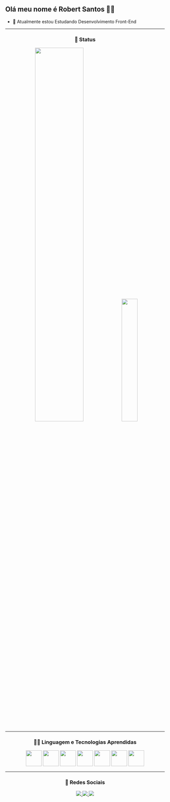 ## Olá meu nome é Robert Santos 👏🏼

- 🌱 Atualmente estou Estudando Desenvolvimento Front-End
<hr>

<h3 align="center">🤳 Status</h3>
<div align="center">
  <img width="55%" src="https://github-readme-stats.vercel.app/api?username=RobertSantos-dev&bg_color=45,000000,030147&hide_border=true&show_icons=true&title_color=00d5ff&text_color=ffffff&icon_color=04cc5b" />
  <img width="31.5%" src="https://github-readme-stats.vercel.app/api/top-langs/?username=RobertSantos-dev&icon_color=04cc5b&&bg_color=45,000000,030147&text_color=ffffff&hide_border=true&title_color=00d5ff"/>
</div>
<hr>
  
<h3 align="center"> 👨‍💻 Linguagem e Tecnologias Aprendidas </h3>
<div align="center">
  <img width="50px"src="https://cdn.jsdelivr.net/gh/devicons/devicon/icons/html5/html5-original.svg" />
  <img width="50px" src="https://cdn.jsdelivr.net/gh/devicons/devicon/icons/css3/css3-original.svg" />
  <img width="50px" src="https://cdn.jsdelivr.net/gh/devicons/devicon/icons/javascript/javascript-original.svg" />
  <img width="50px" src="https://cdn.jsdelivr.net/gh/devicons/devicon/icons/git/git-original.svg" />
  <img width="50px" src="https://cdn.jsdelivr.net/gh/devicons/devicon/icons/github/github-original.svg" />
  <img width="50px" src="https://cdn.jsdelivr.net/gh/devicons/devicon/icons/vscode/vscode-original.svg" />
  <img width="50px" src="https://cdn.jsdelivr.net/gh/devicons/devicon/icons/react/react-original.svg" />
</div>
<hr>

 <h3 align="center">📱 Redes Sociais </h3>
<div align="center">
  <a href="https://github.com/RobertSantos-dev" target="_black">
    <img src="https://img.shields.io/badge/github-%23121011.svg?style=for-the-badge&logo=github&logoColor=white" />
  </a>
  <a href="https://www.linkedin.com/in/robert-santos-389473238" target="_black">
    <img src="https://img.shields.io/badge/linkedin-%230077B5.svg?style=for-the-badge&logo=linkedin&logoColor=white" />
  </a>
  <a href="https://www.instagram.com/robert_saan/" target="_black">
    <img src="https://img.shields.io/badge/Instagram-%23E4405F.svg?style=for-the-badge&logo=Instagram&logoColor=white" />
  </a>
</div>
